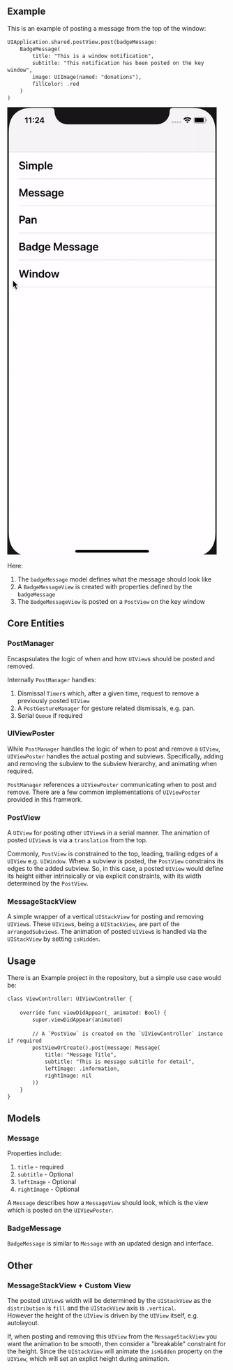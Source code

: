 ## Example

This is an example of posting a message from the top of the window:

    UIApplication.shared.postView.post(badgeMessage:
        BadgeMessage(
            title: "This is a window notification",
            subtitle: "This notification has been posted on the key window",
            image: UIImage(named: "donations"),
            fillColor: .red
        )
    )
    
![Alt Text](https://github.com/3sidedcube/MessageStackView/blob/develop/Documentation/toastGif.gif)

Here:
1. The `badgeMessage` model defines what the message should look like
2. A `BadgeMessageView` is created with properties defined by the `badgeMessage`
3. The `BadgeMessageView` is posted on a `PostView` on the key window

## Core Entities

### PostManager

Encaspsulates the logic of when and how `UIView`s should be posted and removed.

Internally `PostManager` handles:
1. Dismissal `Timer`s which, after a given time, request to remove a previously posted `UIView`
2. A `PostGestureManager` for gesture related dismissals, e.g. pan.
3. Serial `Queue` if required

### UIViewPoster

While `PostManager` handles the logic of when to post and remove a `UIView`, `UIViewPoster` handles the actual posting and subviews.
Specifically, adding and removing the subview to the subview hierarchy, and animating when required.

`PostManager` references a `UIViewPoster` communicating when to post and remove.
There are a few common implementations of `UIViewPoster` provided in this framwork.

### PostView

A `UIView` for posting other `UIView`s in a serial manner.
The animation of posted `UIView`s is via a `translation` from the top.

Commonly, `PostView` is constrained to the top, leading, trailing edges of a `UIView` e.g. `UIWindow`.
When a subview is posted, the `PostView` constrains its edges to the added subview.
So, in this case, a posted `UIView` would define its height either intrinsically or via explicit constraints, with its width determined by the `PostView`.

### MessageStackView

A simple wrapper of a vertical `UIStackView` for posting and removing `UIView`s.
These `UIView`s, being a `UIStackView`, are part of the `arrangedSubviews`.
The animation of posted `UIView`s is handled via the `UIStackView` by setting `isHidden`.

## Usage

There is an Example project in the repository, but a simple use case would be:  

    class ViewController: UIViewController {
        
        override func viewDidAppear(_ animated: Bool) {
            super.viewDidAppear(animated)
            
            // A `PostView` is created on the `UIViewController` instance if required
            postViewOrCreate().post(message: Message(
                title: "Message Title",
                subtitle: "This is message subtitle for detail",
                leftImage: .information,
                rightImage: nil
            ))
        }
    }
    
## Models

### Message

Properties include:  
1. `title` -  required  
2. `subtitle` -  Optional  
3. `leftImage` - Optional  
3. `rightImage` - Optional  

A `Message` describes how a `MessageView` should look, which is the view which is posted on the `UIViewPoster`.

### BadgeMessage

`BadgeMessage` is similar to `Message` with an updated design and interface.

## Other

### MessageStackView + Custom View
  
The posted `UIView`s width will be determined by the `UIStackView` as the `distribution` is `fill` and the `UIStackView` axis is `.vertical`.  
However the height of the `UIView` is driven by the `UIView` itself, e.g. autolayout.  
  
If, when posting and removing this `UIView` from the `MessageStackView` you want the animation to be smooth, then consider a "breakable" constraint for the height. Since the `UIStackView` will animate the `isHidden` property on the `UIView`, which will set an explict height during animation.
